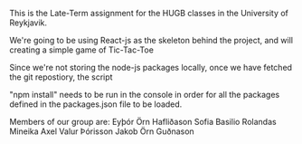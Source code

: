 
This is the Late-Term assignment for the HUGB classes in the University of Reykjavik.


We're going to be using React-js as the skeleton behind the project, and will creating a simple game of Tic-Tac-Toe

Since we're not storing the node-js packages locally, once we have fetched the git repostiory, the script 

"npm install" needs to be run in the console in order for all the packages defined in the packages.json file to be loaded.




Members of our group are:
  Eyþór Örn Hafliðason
  Sofia Basilio
  Rolandas Mineika
  Axel Valur Þórisson
  Jakob Örn Guðnason
